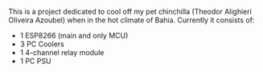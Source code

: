 This is a project dedicated to cool off my pet chinchilla (Theodor Alighieri Oliveira Azoubel) when in the hot climate of Bahia.
Currently it consists of:
- 1 ESP8266 (main and only MCU)
- 3 PC Coolers
- 1 4-channel relay module
- 1 PC PSU
